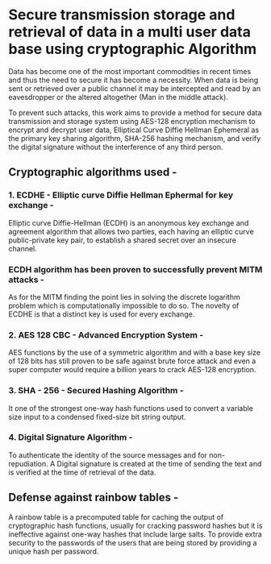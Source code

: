 # Secure transmission storage and retrieval of data in a multi user data base using cryptographic Algorithm

Data has become one of the most important commodities in recent times and thus the need to secure it has become a necessity. When data is being sent or retrieved over a public channel it may be intercepted and read by an eavesdropper or the altered altogether (Man in the middle attack).

To prevent such attacks, this work aims to provide a method for secure data transmission and storage system using AES-128 encryption mechanism to encrypt and decrypt user data, Elliptical Curve Diffie Hellman Ephemeral as the primary key sharing algorithm, SHA-256 hashing mechanism, and verify the digital signature without the interference of any third person.

 ## Cryptographic algorithms used - 
 ### 1. ECDHE - Elliptic curve Diffie Hellman Ephermal for key exchange - 
 Elliptic curve Diffie-Hellman (ECDH) is an anonymous key exchange and agreement algorithm that allows two parties, each having an elliptic curve public-private key pair, to establish a shared secret over an insecure channel.
 ### ECDH algorithm has been proven to successfully prevent MITM attacks -
 As for the MITM finding the point lies in solving the discrete logarithm problem which is computationally impossible to do so. 
 The novelty of ECDHE is that a distinct key is used for every exchange.
 
 ### 2. AES 128 CBC - Advanced Encryption System - 
 AES functions by the use of a symmetric algorithm and with a base key size of 128 bits has still proven to be safe against brute force attack and even a super computer would require a billion years to crack AES-128 encryption.
 
 ### 3. SHA - 256 - Secured Hashing Algorithm -  
 It one of the strongest one-way hash functions used to convert a variable size input to a condensed fixed-size bit string output. 
 
 ### 4. Digital Signature Algorithm - 
 To authenticate the identity of the source messages and for non-repudiation.
 A Digital signature is created at the time of sending the text and is verified at the time of retrieval of the data.
 
 ## Defense against rainbow tables -
 A rainbow table is a precomputed table for caching the output of cryptographic hash functions, usually for cracking password hashes but it is ineffective against one-way hashes that include large salts.
 To provide extra security to the passwords of the users that are being stored by providing a unique hash per password.
 
